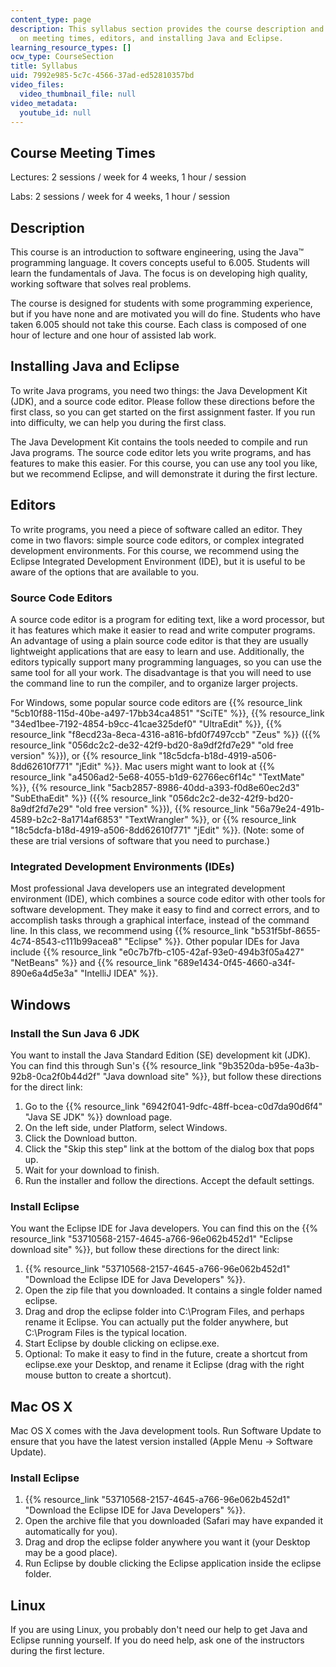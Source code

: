 ```yaml
---
content_type: page
description: This syllabus section provides the course description and information
  on meeting times, editors, and installing Java and Eclipse.
learning_resource_types: []
ocw_type: CourseSection
title: Syllabus
uid: 7992e985-5c7c-4566-37ad-ed52810357bd
video_files:
  video_thumbnail_file: null
video_metadata:
  youtube_id: null
---
```


Course Meeting Times
--------------------

Lectures: 2 sessions / week for 4 weeks, 1 hour / session

Labs: 2 sessions / week for 4 weeks, 1 hour / session

Description
-----------

This course is an introduction to software engineering, using the Java™ programming language. It covers concepts useful to 6.005. Students will learn the fundamentals of Java. The focus is on developing high quality, working software that solves real problems.

The course is designed for students with some programming experience, but if you have none and are motivated you will do fine. Students who have taken 6.005 should not take this course. Each class is composed of one hour of lecture and one hour of assisted lab work.

Installing Java and Eclipse
---------------------------

To write Java programs, you need two things: the Java Development Kit (JDK), and a source code editor. Please follow these directions before the first class, so you can get started on the first assignment faster. If you run into difficulty, we can help you during the first class.

The Java Development Kit contains the tools needed to compile and run Java programs. The source code editor lets you write programs, and has features to make this easier. For this course, you can use any tool you like, but we recommend Eclipse, and will demonstrate it during the first lecture.

Editors
-------

To write programs, you need a piece of software called an editor. They come in two flavors: simple source code editors, or complex integrated development environments. For this course, we recommend using the Eclipse Integrated Development Environment (IDE), but it is useful to be aware of the options that are available to you.

### Source Code Editors

A source code editor is a program for editing text, like a word processor, but it has features which make it easier to read and write computer programs. An advantage of using a plain source code editor is that they are usually lightweight applications that are easy to learn and use. Additionally, the editors typically support many programming languages, so you can use the same tool for all your work. The disadvantage is that you will need to use the command line to run the compiler, and to organize larger projects.

For Windows, some popular source code editors are {{% resource_link "5cb10f88-115d-40be-a497-17bb34ca4851" "SciTE" %}}, {{% resource_link "34ed1bee-7192-4854-b9cc-41cae325def0" "UltraEdit" %}}, {{% resource_link "f8ecd23a-8eca-4316-a816-bfd0f7497ccb" "Zeus" %}} ({{% resource_link "056dc2c2-de32-42f9-bd20-8a9df2fd7e29" "old free version" %}}), or {{% resource_link "18c5dcfa-b18d-4919-a506-8dd62610f771" "jEdit" %}}. Mac users might want to look at {{% resource_link "a4506ad2-5e68-4055-b1d9-62766ec6f14c" "TextMate" %}}, {{% resource_link "5acb2857-8986-40dd-a393-f0d8e60ec2d3" "SubEthaEdit" %}} ({{% resource_link "056dc2c2-de32-42f9-bd20-8a9df2fd7e29" "old free version" %}}), {{% resource_link "56a79e24-491b-4589-b2c2-8a1714af6853" "TextWrangler" %}}, or {{% resource_link "18c5dcfa-b18d-4919-a506-8dd62610f771" "jEdit" %}}. (Note: some of these are trial versions of software that you need to purchase.)

### Integrated Development Environments (IDEs)

Most professional Java developers use an integrated development environment (IDE), which combines a source code editor with other tools for software development. They make it easy to find and correct errors, and to accomplish tasks through a graphical interface, instead of the command line. In this class, we recommend using {{% resource_link "b531f5bf-8655-4c74-8543-c111b99acea8" "Eclipse" %}}. Other popular IDEs for Java include {{% resource_link "e0c7b7fb-c105-42af-93e0-494b3f05a427" "NetBeans" %}} and {{% resource_link "689e1434-0f45-4660-a34f-890e6a4d5e3a" "IntelliJ IDEA" %}}.

Windows
-------

### Install the Sun Java 6 JDK

You want to install the Java Standard Edition (SE) development kit (JDK). You can find this through Sun's {{% resource_link "9b3520da-b95e-4a3b-92b8-0ca2f0b44d2f" "Java download site" %}}, but follow these directions for the direct link:

1.  Go to the {{% resource_link "6942f041-9dfc-48ff-bcea-c0d7da90d6f4" "Java SE JDK" %}} download page.
2.  On the left side, under Platform, select Windows.
3.  Click the Download button.
4.  Click the "Skip this step" link at the bottom of the dialog box that pops up.
5.  Wait for your download to finish.
6.  Run the installer and follow the directions. Accept the default settings.

### Install Eclipse

You want the Eclipse IDE for Java developers. You can find this on the {{% resource_link "53710568-2157-4645-a766-96e062b452d1" "Eclipse download site" %}}, but follow these directions for the direct link:

1.  {{% resource_link "53710568-2157-4645-a766-96e062b452d1" "Download the Eclipse IDE for Java Developers" %}}.
2.  Open the zip file that you downloaded. It contains a single folder named eclipse.
3.  Drag and drop the eclipse folder into C:\\Program Files, and perhaps rename it Eclipse. You can actually put the folder anywhere, but C:\\Program Files is the typical location.
4.  Start Eclipse by double clicking on eclipse.exe.
5.  Optional: To make it easy to find in the future, create a shortcut from eclipse.exe your Desktop, and rename it Eclipse (drag with the right mouse button to create a shortcut).

Mac OS X
--------

Mac OS X comes with the Java development tools. Run Software Update to ensure that you have the latest version installed (Apple Menu → Software Update).

### Install Eclipse

1.  {{% resource_link "53710568-2157-4645-a766-96e062b452d1" "Download the Eclipse IDE for Java Developers" %}}.
2.  Open the archive file that you downloaded (Safari may have expanded it automatically for you).
3.  Drag and drop the eclipse folder anywhere you want it (your Desktop may be a good place).
4.  Run Eclipse by double clicking the Eclipse application inside the eclipse folder.

Linux
-----

If you are using Linux, you probably don't need our help to get Java and Eclipse running yourself. If you do need help, ask one of the instructors during the first lecture.